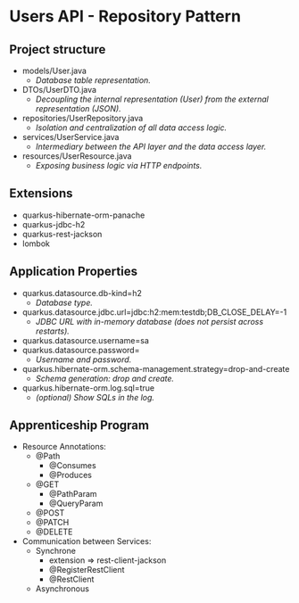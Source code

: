 # Users API - Repository Pattern #

## Project structure ##
* models/User.java
  * *Database table representation.*
* DTOs/UserDTO.java
  * *Decoupling the internal representation (User) from the external representation (JSON).*
* repositories/UserRepository.java
  * *Isolation and centralization of all data access logic.*
* services/UserService.java
  * *Intermediary between the API layer and the data access layer.*
* resources/UserResource.java
  * *Exposing business logic via HTTP endpoints.*
  
## Extensions ##
* quarkus-hibernate-orm-panache
* quarkus-jdbc-h2
* quarkus-rest-jackson
* lombok

## Application Properties ##
* quarkus.datasource.db-kind=h2
  * *Database type.*
* quarkus.datasource.jdbc.url=jdbc:h2:mem:testdb;DB_CLOSE_DELAY=-1
  * *JDBC URL with in-memory database (does not persist across restarts).*
* quarkus.datasource.username=sa
* quarkus.datasource.password=
  * *Username and password.*
* quarkus.hibernate-orm.schema-management.strategy=drop-and-create
  * *Schema generation: drop and create.*
* quarkus.hibernate-orm.log.sql=true
  * *(optional) Show SQLs in the log.*

## Apprenticeship Program ##
* Resource Annotations: 
  * @Path
    * @Consumes
    * @Produces
  * @GET
    * @PathParam
    * @QueryParam
  * @POST
  * @PATCH
  * @DELETE
* Communication between Services:
  * Synchrone
    *  extension => rest-client-jackson
      * @RegisterRestClient
      * @RestClient
  * Asynchronous